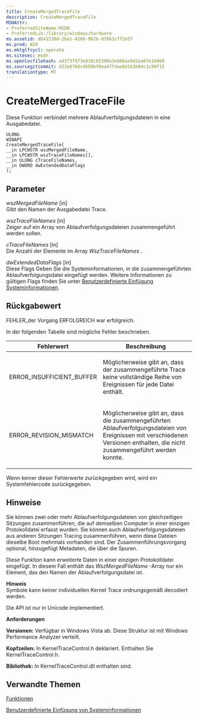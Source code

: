 ```yaml
---
title: CreateMergedTraceFile
description: CreateMergedTraceFile
MSHAttr:
- PreferredSiteName:MSDN
- PreferredLib:/library/windows/hardware
ms.assetid: d641530d-2be1-4266-962b-97863cff2e57
ms.prod: W10
ms.mktglfcycl: operate
ms.sitesec: msdn
ms.openlocfilehash: ed2f3f973e839c65390e3e886ae0d2ea07e16960
ms.sourcegitcommit: d33e870dc4850bf0ea47fdae0d163b04c1c90f15
translationtype: MT
---
```

# <a name="createmergedtracefile"></a>CreateMergedTraceFile


Diese Funktion verbindet mehrere Ablaufverfolgungsdateien in eine Ausgabedatei.

``` syntax
ULONG
WINAPI
CreateMergedTraceFile(
__in LPCWSTR wszMergedFileName,
__in LPCWSTR wszTraceFileNames[],
__in ULONG cTraceFileNames,
__in DWORD dwExtendedDataFlags
);
```

## <a name="parameters"></a>Parameter


<a href="" id="wszmergedfilename--in-"></a>*wszMergedFileName* \[in\]  
Gibt den Namen der Ausgabedatei Trace.

<a href="" id="wsztracefilenames--in-"></a>*wszTraceFileNames* \[in\]  
Zeiger auf ein Array von Ablaufverfolgungsdateien zusammengeführt werden sollen.

<a href="" id="ctracefilenames--in-"></a>*cTraceFileNames* \[in\]  
Die Anzahl der Elemente im Array *WszTraceFileNames* .

<a href="" id="dwextendeddataflags--in-"></a>*dwExtendedDataFlags* \[in\]  
Diese Flags Geben Sie die Systeminformationen, in die zusammengeführten Ablaufverfolgungsdatei eingefügt werden. Weitere Informationen zu gültigen Flags finden Sie unter [Benutzerdefinierte Einfügung Systeminformationen](custom-injection-of-system-information.md).

## <a name="return-value"></a>Rückgabewert


FEHLER\_der Vorgang ERFOLGREICH war erfolgreich.

In der folgenden Tabelle sind mögliche Fehler beschrieben.

<table>
<colgroup>
<col width="50%" />
<col width="50%" />
</colgroup>
<thead>
<tr class="header">
<th>Fehlerwert</th>
<th>Beschreibung</th>
</tr>
</thead>
<tbody>
<tr class="odd">
<td><p>ERROR_INSUFFICIENT_BUFFER</p></td>
<td><p>Möglicherweise gibt an, dass der zusammengeführte Trace keine vollständige Reihe von Ereignissen für jede Datei enthält.</p></td>
</tr>
<tr class="even">
<td><p>ERROR_REVISION_MISMATCH</p></td>
<td><p>Möglicherweise gibt an, dass die zusammengeführten Ablaufverfolgungsdateien von Ereignissen mit verschiedenen Versionen enthalten, die nicht zusammengeführt werden konnte.</p></td>
</tr>
</tbody>
</table>

 

Wenn keiner dieser Fehlerwerte zurückgegeben wird, wird ein Systemfehlercode zurückgegeben.

## <a name="remarks"></a>Hinweise


Sie können zwei oder mehr Ablaufverfolgungsdateien von gleichzeitigen Sitzungen zusammenführen, die auf demselben Computer in einer einzigen Protokolldatei erfasst wurden. Sie können auch Ablaufverfolgungsdateien aus anderen Sitzungen Tracing zusammenführen, wenn diese Dateien dieselbe Boot mehrmals vorhanden sind. Der Zusammenführungsvorgang optional, hinzugefügt Metadaten, die über die Spuren.

Diese Funktion kann erweiterte Daten in einer einzigen Protokolldatei eingefügt. In diesem Fall enthält das *WszMergedFileName* -Array nur ein Element, das den Namen der Ablaufverfolgungsdatei ist.

**Hinweis**  
Symbole kann keiner individuellen Kernel Trace ordnungsgemäß decodiert werden.

 

Die API ist nur in Unicode implementiert.

**Anforderungen**

**Versionen:** Verfügbar in Windows Vista ab. Diese Struktur ist mit Windows Performance Analyzer verteilt.

**Kopfzeilen:** In KernelTraceControl.h deklariert. Enthalten Sie KernelTraceControl.h.

**Bibliothek:** In KernelTraceControl.dll enthalten sind.

## <a name="related-topics"></a>Verwandte Themen


[Funktionen](functions-wpa.md)

[Benutzerdefinierte Einfügung von Systeminformationen](custom-injection-of-system-information.md)

 

 








